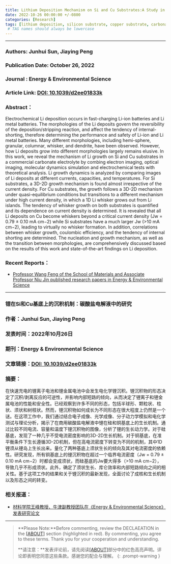 ```yaml
---
title: Lithium Deposition Mechanism on Si and Cu Substrates:A Study in Carbonate Electrolyte
date: 2022-10-26 00:00:00 +/-0800
categories: [Research]
tags: [lithium deposition, silicon substrate, copper substrate, carbonate electrolyte]    
 # TAG names should always be lowercase
---
```


***

### Authors: **Junhui Sun, Jiaying Peng**  

### Publication Date: **October 26, 2022**  

### Journal : **Energy & Environmental Science**  

### Article Link: [DOI: 10.1039/d2ee01833k](https://doi.org/10.1039/d2ee01833k)

### Abstract：

Electrochemical Li deposition occurs in fast-charging Li-ion batteries and Li metal batteries. The morphologies of the Li deposits govern the reversibility of the deposition/stripping reaction, and affect the tendency of internal-shorting, therefore determining the performance and safety of Li-ion and Li metal batteries. Many different morphologies, including hemi-sphere, granular, columnar, whisker, and dendrite, have been observed. However, how Li deposits grow into different morphologies largely remains elusive. In this work, we reveal the mechanism of Li growth on Si and Cu substrates in a commercial carbonate electrolyte by combing electron imaging, optical imaging, molecular dynamics simulation and electrochemical tests with theoretical analysis. Li growth dynamics is analyzed by comparing images of Li deposits at different currents, capacities, and temperatures. For Si substrates, a 3D-2D growth mechanism is found almost irrespective of the current density. For Cu substrates, the growth follows a 3D-2D mechanism under quasi-equilibrium conditions but transitions to a different mechanism under high current density, in which a 1D Li whisker grows out from Li islands. The tendency of whisker growth on both substrates is quantified and its dependence on current density is determined. It is revealed that all Li deposits on Cu become whiskers beyond a critical current density (Jw = 0.79 ± 0.10 mA cm−2) while Si substrates have a much larger Jw (>10 mA cm−2), leading to virtually no whisker formation. In addition, correlations between whisker growth, coulombic efficiency, and the tendency of internal shorting are determined. The nucleation and growth mechanism, as well as the transition between morphologies, are comprehensively discussed based on the results of this work and state-of-the-art findings on Li deposition.

### Recent Reports：

- [Professor Wang Feng of the School of Materials and Associate Professor Niu Jin published research papers in Energy & Environmental Science](https://cmse.buct.edu.cn/2022/1031/c4116a173447/page.htm)

***

### **锂在Si和Cu基底上的沉积机制：碳酸盐电解液中的研究**  

### 作者：**Junhui Sun, Jiaying Peng**  

### 发表时间：**2022年10月26日**  

### 期刊：**Energy & Environmental Science**  

### 文章链接：[DOI: 10.1039/d2ee01833k](https://doi.org/10.1039/d2ee01833k)

### 摘要：  

在快速充电的锂离子电池和锂金属电池中会发生电化学锂沉积。锂沉积物的形态决定了沉积/剥离反应的可逆性，并影响内部短路的倾向，从而决定了锂离子和锂金属电池的性能和安全性。已经观察到许多不同的形态，包括半球形、颗粒状、柱状、须状和树枝状。然而，锂沉积物如何成长为不同形态在很大程度上仍然是一个谜。在这项工作中，我们通过结合电子成像、光学成像、分子动力学模拟和电化学测试与理论分析，揭示了在商用碳酸盐电解液中锂在硅和铜基底上的生长机制。通过比较不同电流、容量和温度下锂沉积物的图像，分析了锂的生长动力学。对于硅基底，发现了一种几乎不受电流密度影响的3D-2D生长机制。对于铜基底，在准平衡条件下生长遵循3D-2D机制，但在高电流密度下转变为不同的机制，其中1D锂须从锂岛上生长出来。量化了两种基底上须状生长的倾向及其对电流密度的依赖性。研究发现，所有铜基底上的锂沉积物在超过一个临界电流密度（Jw = 0.79 ± 0.10 mA cm−2）时都会变成须状，而硅基底的Jw要大得多（>10 mA cm−2），导致几乎不形成须状。此外，确定了须状生长、库仑效率和内部短路倾向之间的相关性。基于这项工作的结果和关于锂沉积的最新发现，全面讨论了成核和生长机制以及形态之间的转变。

### 相关报道：

- [材料学院王峰教授、牛津副教授团队在《Energy & Environmental Science》发表研究论文](https://cmse.buct.edu.cn/2022/1031/c4116a173447/page.htm)

***

> **Please Note:**Before commenting, review the DECLAEATION in the [[ABOUT]](/about/) section (highlighted in red). By commenting, you agree to these terms. Thank you for your cooperation and understanding.
>
> **请注意：**发表评论前，请先阅读[[ABOUT]](/about/)部分中的红色高亮声明。评论即表明您同意这些条款。感谢您的配合与理解。
{: .prompt-warning }